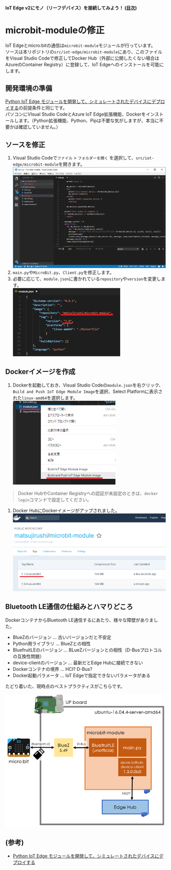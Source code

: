 #### IoT Edge v2にモノ（リーフデバイス）を接続してみよう！ ([目次](readme.md))

# microbit-moduleの修正

IoT Edgeとmicro:bitの通信は`microbit-module`モジュールが行っています。  
ソースは本リポジトリの`src/iot-edge/microbit-module`にあり、このファイルをVisual Studio Codeで修正してDocker Hub（外部に公開したくない場合はAzureのContainer Registry）に登録して、IoT Edgeへのインストールを可能にします。

## 開発環境の準備

[Python IoT Edge モジュールを開発して、シミュレートされたデバイスにデプロイする](https://docs.microsoft.com/ja-jp/azure/iot-edge/tutorial-python-module)の前提条件と同じです。  
パソコンにVIsual Studio CodeとAzure IoT Edge拡張機能、Dockerをインストールします。（Python拡張機能、Python、Pipは不要な気がしますが、本当に不要かは確認していません。）

## ソースを修正


1. Visual Studio Codeで`ファイル` > `フォルダーを開く` を選択して、`src/iot-edge/microbit-module`を開きます。  
![33](img/33.png)
1. `main.py`や`MicroBit.py`、`Client.py`を修正します。
1. 必要に応じて、`module.json`に書かれている`repository`や`version`を変更します。  
![34](img/34.png)

## Dockerイメージを作成

1. Dockerを起動しておき、Visual Studio Codeの`module.json`を右クリック、`Build and Push IoT Edge Module Image`を選択、Select Platformに表示された`linux-amd64`を選択します。  
![35](img/35.png)
> Docker HubやContainer Registryへの認証が未設定のときは、`docker login`コマンドで設定してください。
1. Docker HubにDockerイメージがアップされました。  
![36](img/36.png)

## Bluetooth LE通信の仕組みとハマりどころ

DockerコンテナからBluetooth LE通信するにあたり、様々な障壁がありました。

* BlueZのバージョン ... 古いバージョンだと不安定
* Python用ライブラリ ... BlueZとの相性
* BluefruitLEのバージョン ... BLueZバージョンとの相性（D-Busプロトコルの互換性問題）
* device-clientのバージョン ... 最新だとEdge Hubに接続できない
* Dockerコンテナの境界 ... HCI? D-Bus?
* Docker起動パラメータ ... IoT Edgeで指定できないパラメータがある

たどり着いた、現時点のベストプラクティスがこちらです。

![38](img/38.png)

## (参考)

* [Python IoT Edge モジュールを開発して、シミュレートされたデバイスにデプロイする](https://docs.microsoft.com/ja-jp/azure/iot-edge/tutorial-python-module)
